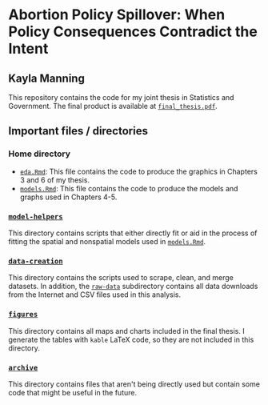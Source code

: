 # Abortion Policy Spillover: When Policy Consequences Contradict the Intent
## Kayla Manning

This repository contains the code for my joint thesis in Statistics and Government. The final product is available at [`final_thesis.pdf`](final_thesis.pdf).

## Important files / directories

### Home directory
- [`eda.Rmd`](eda.Rmd): This file contains the code to produce the graphics in Chapters 3 and 6 of my thesis.
- [`models.Rmd`](models.Rmd): This file contains the code to produce the models and graphs used in Chapters 4-5.

### [`model-helpers`](model-helpers)
This directory contains scripts that either directly fit or aid in the process of fitting the spatial and nonspatial models used in [`models.Rmd`](models.Rmd).

### [`data-creation`](data-creation)
This directory contains the scripts used to scrape, clean, and merge datasets. In addition, the [`raw-data`](data-creation/raw-data) subdirectory contains all data downloads from the Internet and CSV files used in this analysis.

### [`figures`](figures)
This directory contains all maps and charts included in the final thesis. I generate the tables with `kable` LaTeX code, so they are not included in this directory.

### [`archive`](archive)
This directory contains files that aren't being directly used but contain some code that might be useful in the future.


